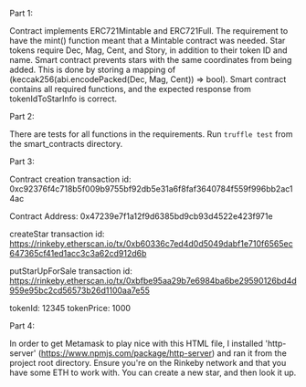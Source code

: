 Part 1:

Contract implements ERC721Mintable and ERC721Full. The requirement to have the mint() function meant that a Mintable contract was needed.
Star tokens require Dec, Mag, Cent, and Story, in addition to their token ID and name.
Smart contract prevents stars with the same coordinates from being added. This is done by storing a mapping of (keccak256(abi.encodePacked(Dec, Mag, Cent)) => bool).
Smart contract contains all required functions, and the expected response from tokenIdToStarInfo is correct.

Part 2:

There are tests for all functions in the requirements. Run `truffle test` from the smart_contracts directory.

Part 3:

Contract creation transaction id: 0xc92376f4c718b5f009b9755bf92db5e31a6f8faf3640784f559f996bb2ac14ac

Contract Address: 0x47239e7f1a12f9d6385bd9cb93d4522e423f971e

createStar transaction id: https://rinkeby.etherscan.io/tx/0xb60336c7ed4d0d5049dabf1e710f6565ec647365cf41ed1acc3c3a62cd912d6b

putStarUpForSale transaction id: https://rinkeby.etherscan.io/tx/0xbfbe95aa29b7e6984ba6be29590126bd4d959e95bc2cd56573b26d1100aa7e55

tokenId: 12345
tokenPrice: 1000

Part 4:

In order to get Metamask to play nice with this HTML file, I installed 'http-server' (https://www.npmjs.com/package/http-server) and ran it from the project root directory.
Ensure you're on the Rinkeby network and that you have some ETH to work with.
You can create a new star, and then look it up.
